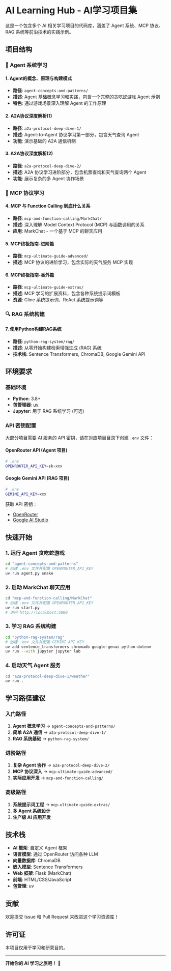 # AI Learning Hub - AI学习项目集

这是一个包含多个 AI 相关学习项目的代码库，涵盖了 Agent 系统、MCP 协议、RAG 系统等前沿技术的实践示例。

## 项目结构

### 🤖 Agent 系统学习

#### 1. Agent的概念、原理与构建模式
- **路径**: `agent-concepts-and-patterns/`
- **描述**: Agent 基础概念学习和实践，包含一个完整的贪吃蛇游戏 Agent 示例
- **特色**: 通过游戏场景深入理解 Agent 的工作原理

#### 2. A2A协议深度解析(1)
- **路径**: `a2a-protocol-deep-dive-1/`
- **描述**: Agent-to-Agent 协议学习第一部分，包含天气查询 Agent
- **功能**: 演示基础的 A2A 通信机制

#### 3. A2A协议深度解析(2)
- **路径**: `a2a-protocol-deep-dive-2/`
- **描述**: A2A 协议学习进阶部分，包含机票查询和天气查询两个 Agent
- **功能**: 展示复杂的多 Agent 协作场景

### 🔗 MCP 协议学习

#### 4. MCP 与 Function Calling 到底什么关系
- **路径**: `mcp-and-function-calling/MarkChat/`
- **描述**: 深入理解 Model Context Protocol (MCP) 与函数调用的关系
- **应用**: MarkChat - 一个基于 MCP 的聊天应用

#### 5. MCP终极指南-进阶篇
- **路径**: `mcp-ultimate-guide-advanced/`
- **描述**: MCP 协议的进阶学习，包含实际的天气服务 MCP 实现

#### 6. MCP终极指南-番外篇
- **路径**: `mcp-ultimate-guide-extras/`
- **描述**: MCP 学习的扩展资料，包含各种系统提示词模板
- **资源**: Cline 系统提示词、ReAct 系统提示词等

### 🔍 RAG 系统构建

#### 7. 使用Python构建RAG系统
- **路径**: `python-rag-system/rag/`
- **描述**: 从零开始构建检索增强生成 (RAG) 系统
- **技术栈**: Sentence Transformers, ChromaDB, Google Gemini API

## 环境要求

### 基础环境
- **Python**: 3.8+
- **包管理器**: [uv](https://docs.astral.sh/uv/getting-started/installation/)
- **Jupyter**: 用于 RAG 系统学习 (可选)

### API 密钥配置

大部分项目需要 AI 服务的 API 密钥，请在对应项目目录下创建 `.env` 文件：

#### OpenRouter API (Agent 项目)
```bash
# .env
OPENROUTER_API_KEY=sk-xxx
```

#### Google Gemini API (RAG 项目)
```bash
# .env
GEMINI_API_KEY=xxx
```

获取 API 密钥：
- [OpenRouter](https://openrouter.ai/)
- [Google AI Studio](https://aistudio.google.com/apikey)

## 快速开始

### 1. 运行 Agent 贪吃蛇游戏
```bash
cd "agent-concepts-and-patterns"
# 创建 .env 文件并配置 OPENROUTER_API_KEY
uv run agent.py snake
```

### 2. 启动 MarkChat 聊天应用
```bash
cd "mcp-and-function-calling/MarkChat"
# 创建 .env 文件并配置 OPENROUTER_API_KEY
uv run start.py
# 访问 http://localhost:5000
```

### 3. 学习 RAG 系统构建
```bash
cd "python-rag-system/rag"
# 创建 .env 文件并配置 GEMINI_API_KEY
uv add sentence_transformers chromadb google-genai python-dotenv
uv run --with jupyter jupyter lab
```

### 4. 启动天气 Agent 服务
```bash
cd "a2a-protocol-deep-dive-1/weather"
uv run .
```

## 学习路径建议

### 入门路径
1. **Agent 概念学习** → `agent-concepts-and-patterns/`
2. **简单 A2A 通信** → `a2a-protocol-deep-dive-1/`
3. **RAG 系统基础** → `python-rag-system/`

### 进阶路径
1. **复杂 Agent 协作** → `a2a-protocol-deep-dive-2/`
2. **MCP 协议深入** → `mcp-ultimate-guide-advanced/`
3. **实际应用开发** → `mcp-and-function-calling/`

### 高级路径
1. **系统提示词工程** → `mcp-ultimate-guide-extras/`
2. **多 Agent 系统设计**
3. **生产级 AI 应用开发**

## 技术栈

- **AI 框架**: 自定义 Agent 框架
- **语言模型**: 通过 OpenRouter 访问各种 LLM
- **向量数据库**: ChromaDB
- **嵌入模型**: Sentence Transformers
- **Web 框架**: Flask (MarkChat)
- **前端**: HTML/CSS/JavaScript
- **包管理**: uv

## 贡献

欢迎提交 Issue 和 Pull Request 来改进这个学习资源库！

## 许可证

本项目仅用于学习和研究目的。

---

**开始你的 AI 学习之旅吧！** 🚀
